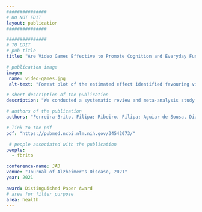 ```yaml
---
###############
# DO NOT EDIT
layout: publication
###############

###############
# TO EDIT
# pub title
title: "Are Video Games Effective to Promote Cognition and Everyday Functional Capacity in Mild Cognitive Impairment/Dementia Patients? A Meta-Analysis of Randomized Controlled Trials"

# publication image
image:
 name: video-games.jpg
 alt-text: "Forest plot of the estimated effect identified favouring video games interventions compared to control group." # provide a short description for the image #a11y

# short description of the publication
description: "We conducted a systematic review and meta-analysis study. PubMed, Web of Science, Epistemonikos, CENTRAL, and EBSCO electronic databases were searched for RCT (2000-2021) that analyzed the impact of VGs on cognitive and functional capacity outcomes in MCI/dementia patients. Nine studies were included (n = 409 participants), and Risk of Bias (RoB2) and quality of evidence (GRADE) were assessed. Data regarding attention, memory/learning, visual working memory, executive functions, general cognition, functional capacity, quality of life were identified, and pooled analyses were conducted. An effect favoring VGs interventions was observed on Mini-Mental State Examination (MMSE) score (MD = 1.64, 95%CI 0.60 to 2.69)."

# authors of the publication
authors: "Ferreira-Brito, Filipa; Ribeiro, Filipa; Aguiar de Sousa, Diana; Costa, João; Caneiras, Cátia; Carriço, Luís; Verdelho, Ana"

# link to the pdf
pdf: "https://pubmed.ncbi.nlm.nih.gov/34542073/"

 # people associated with the publication
people:
  - fbrito

conference-name: JAD
venue: "Journal of Alzheimer's Disease, 2021"
year: 2021

award: Distinguished Paper Award
# area for filter purpose
area: health
---
```

